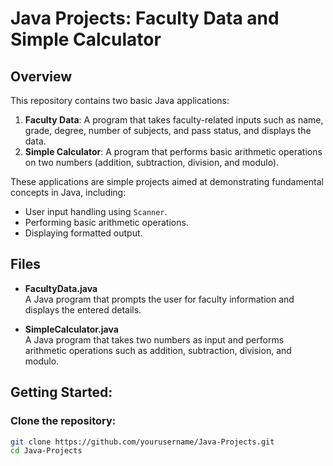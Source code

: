 # Java Projects: Faculty Data and Simple Calculator

## Overview

This repository contains two basic Java applications:

1. **Faculty Data**: A program that takes faculty-related inputs such as name, grade, degree, number of subjects, and pass status, and displays the data.
2. **Simple Calculator**: A program that performs basic arithmetic operations on two numbers (addition, subtraction, division, and modulo).

These applications are simple projects aimed at demonstrating fundamental concepts in Java, including:
- User input handling using `Scanner`.
- Performing basic arithmetic operations.
- Displaying formatted output.

## Files

- **FacultyData.java**  
  A Java program that prompts the user for faculty information and displays the entered details.

- **SimpleCalculator.java**  
  A Java program that takes two numbers as input and performs arithmetic operations such as addition, subtraction, division, and modulo.

## Getting Started:
### Clone the repository:

```bash
git clone https://github.com/yourusername/Java-Projects.git
cd Java-Projects

